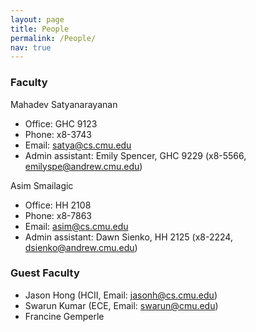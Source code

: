 ```yaml
---
layout: page
title: People
permalink: /People/
nav: true
---
```


### Faculty

Mahadev Satyanarayanan
* Office: GHC 9123
* Phone: x8-3743
* Email: satya@cs.cmu.edu
* Admin assistant: Emily Spencer, GHC 9229 (x8-5566, emilyspe@andrew.cmu.edu)

Asim Smailagic
* Office: HH 2108
* Phone: x8-7863
* Email: asim@cs.cmu.edu
* Admin assistant: Dawn Sienko, HH 2125 (x8-2224, dsienko@andrew.cmu.edu)

### Guest Faculty

* Jason Hong (HCII, Email: jasonh@cs.cmu.edu)
* Swarun Kumar  (ECE, Email: swarun@cmu.edu)
* Francine Gemperle

